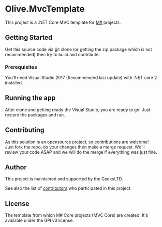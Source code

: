 # Olive.MvcTemplate

This project is a .NET Core MVC template for [M#](https://geeks.ltd.uk/about-us/msharp-technology) projects. 

## Getting Started

Get this source code via git clone (or getting the zip package which is not recommended) then try to build and contribute.

### Prerequisites

You'll need Visual Studio 2017 (Recommended last update) with .NET core 2 installed.

## Running the app
After clone and getting ready the Visual Studio, you are ready to go! Just restore the packages and run.


## Contributing

As this solution is an opensource project, so contributions are welcome! Just fork the repo, do your changes then make a merge request. 
We'll review your code ASAP and we will do the merge if everything was just fine.

## Author

This project is maintained and supported by the GeeksLTD.

See also the list of [contributors](https://github.com/Geeksltd/Olive.MvcTemplate/contributors) who participated in this project.

## License

The template from which M# Core projects (MVC Core) are created. It's available under the GPLv3 license.
